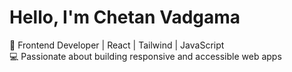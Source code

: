 # Hello, I'm Chetan Vadgama

🎯 Frontend Developer | React | Tailwind | JavaScript  
💻 Passionate about building responsive and accessible web apps
